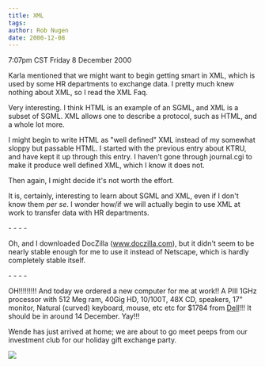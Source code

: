 ```yaml
---
title: XML
tags: 
author: Rob Nugen
date: 2000-12-08
---
```


<title>XML</title>
<p class=date>7:07pm CST Friday 8 December 2000</p>

<p>Karla mentioned that we might want to begin getting smart in XML,
which is used by some HR departments to exchange data.  I pretty much
knew nothing about XML, so I read the XML Faq.</p>

<p>Very interesting.  I think HTML is an example of an SGML, and XML
is a subset of SGML.  XML allows one to describe a protocol, such as
HTML, and a whole lot more.</p>

<p>I might begin to write HTML as "well defined" XML instead of my
somewhat sloppy but passable HTML.  I started with the previous entry
about KTRU, and have kept it up through this entry.  I haven't gone
through journal.cgi to make it produce well defined XML, which I know
it does not.</p>

<p>Then again, I might decide it's not worth the effort.</p>

<p>It is, certainly, interesting to learn about SGML and XML, even if
I don't know them <em>per se</em>.  I wonder how/if we will actually
begin to use XML at work to transfer data with HR departments.</p>

<p>- - - -</p>

<p>Oh, and I downloaded DocZilla (<a
href="http://www.doczilla.com">www.doczilla.com</a>), but it didn't
seem to be nearly stable enough for me to use it instead of Netscape,
which is hardly completely stable itself.</p>

<p>- - - - </p>

<p>OH!!!!!!!!!  And today we ordered a new computer for me at work!!
A PIII 1GHz processor with 512 Meg ram, 40Gig HD, 10/100T,
48X CD, speakers, 17" monitor, Natural (curved) keyboard, mouse, etc
etc for $1784 from <a href="http://www.dell.com">Dell</a>!!!  It
should be in around 14 December.  Yay!!!</p>

<p>Wende has just arrived at home; we are about to go meet peeps from
our investment club for our holiday gift exchange party.</p>

<p><img src='/images/rob/wL-ROB.gif'/></p>

